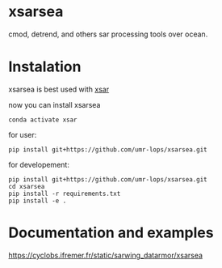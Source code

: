 # xsarsea

cmod, detrend, and others sar processing tools over ocean.

# Instalation

xsarsea is best used with  [xsar](https://github.com/umr-lops/xsar) 

now you can install xsarsea

```conda activate xsar```

for user:
```
pip install git+https://github.com/umr-lops/xsarsea.git
```

for developement:
```
pip install git+https://github.com/umr-lops/xsarsea.git
cd xsarsea
pip install -r requirements.txt
pip install -e .
```

# Documentation and examples

https://cyclobs.ifremer.fr/static/sarwing_datarmor/xsarsea
